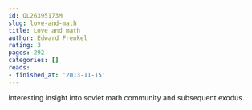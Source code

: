 ```yaml
---
id: OL26395173M
slug: love-and-math
title: Love and math
author: Edward Frenkel
rating: 3
pages: 292
categories: []
reads:
- finished_at: '2013-11-15'
---
```

Interesting insight into soviet math community and subsequent exodus.
